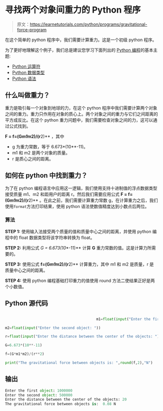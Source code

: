 # 寻找两个对象间重力的 Python 程序

> 原文：<https://learnetutorials.com/python/programs/gravitational-force-program>

在这个简单的 python 程序中，我们需要计算重力。这是一个初级 python 程序。

为了更好地理解这个例子，我们总是建议您学习下面列出的 [Python 编程](../ "Python tutorial")的基本主题:

*   [Python 运算符](../../python/python-operators "operators in python")
*   [Python 数据类型](../../python/python-datatypes "python data types")
*   [Python 语法](../../python/syntax-comments "python syntax")

## 什么叫做重力？

重力是吸引每一个对象到地球的力，在这个 python 程序中我们需要计算两个对象之间的重力。重力只作用在对象的质心上。两个对象之间的重力与它们之间距离的平方成反比。在这个 python 重力问题中，我们需要检查对象之间的力，这可以通过公式找到。

**F = f=(G*m1*m2)/(r**2)** ，其中

*   g 为重力常数，等于 6.673*(10**-11)。
*   m1 和 m2 是两个对象的质量。
*   r 是质心之间的距离。

## 如何在 python 中找到重力？

为了在 python 编程语言中应用这一逻辑，我们使用支持十进制值的浮点数据类型接受质量 m1、m2 和距用户的距离 r。然后我们需要应用公式 **F = f=(G*m1*m2)/(r**2)** 。在此之前，我们需要计算重力常数 g，在计算重力之后，我们使用`format`方法打印结果，使用 python 语法使数值精度达到小数点后两位。

### 算法

**STEP 1:** 使用输入法接受两个质量的值和质量中心之间的距离，并使用 python 编程中的 float 数据类型将该字符串转换为 float。

**STEP 2:** 利用公式 **G = 6.673*(10**-11)** 计算 **G** 重力常数的值。这是计算力所需要的。

**STEP 3:** 使用公式 **f=(G*m1*m2)/(r**2)** 计算重力，其中 m1 和 m2 是质量，r 是质量中心之间的距离。

**STEP 4:** 使用 python 编程基础打印重力的值使用 round 方法二使结果正好是两个小数值。

## Python 源代码

```py

                                          m1=float(input("Enter the first object: "))

m2=float(input("Enter the second object: "))

r=float(input("Enter the distance between the center of the objects: "))

G=6.673*(10**-11)

f=(G*m1*m2)/(r**2)

print("The gravitational force between objects is: ",round(f,2),"N")

```

## 输出

```py
Enter the first object: 1000000
Enter the second object: 500000
Enter the distance between the center of the objects: 20
The gravitational force between objects is:  0.08 N
```